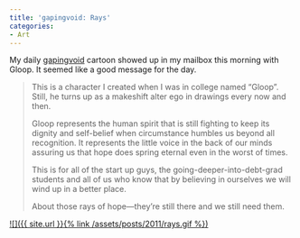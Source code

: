 ```yaml
---
title: 'gapingvoid: Rays'
categories:
- Art
---
```


My daily [gapingvoid](http://gapingvoid.com/) cartoon showed up in my mailbox this morning with Gloop. It seemed like a good message for the day.

<blockquote>
This is a character I created when I was in college named “Gloop”. Still, he turns up as a makeshift alter ego in drawings every now and then.

Gloop represents the human spirit that is still fighting to keep its dignity and self-belief when circumstance humbles us beyond all recognition. It represents the little voice in the back of our minds assuring us that hope does spring eternal even in the worst of times.

This is for all of the start up guys, the going-deeper-into-debt-grad students and all of us who know that by believing in ourselves we will wind up in a better place.

About those rays of hope—they’re still there and we still need them.
</blockquote>

[![]({{ site.url }}{% link /assets/posts/2011/rays.gif %})](http://www.gapingvoidgallery.com/gallerycubegrenades-rays-p-1957.html)
